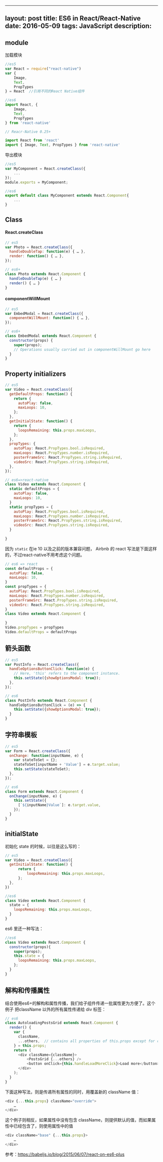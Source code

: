 
---
layout:     post
title:      ES6 in React/React-Native
date: 2016-05-09
tags: JavaScript
description: 
---

## module

加载模块

```js
//es5
var React = require("react-native")
var {
    Image,
    Text,
    PropTypes
} = React  //引用不同的React Native组件
```
```js
//es6
import React, {
    Image, 
    Text,
    PropTypes
} from 'react-native'
```

```js
// Reacr-Native 0.25+

import React from 'react'
import { Image, Text, PropTypes } from 'react-native'
```
导出模块

```js
//es5
var MyComponent = React.createClass({
    ...
});
module.exports = MyComponent;
```

```js
//es6
export default class MyComponent extends React.Component{
    ...
}
```
## Class

#### React.createClass

```js
// es5
var Photo = React.createClass({
  handleDoubleTap: function(e) { … },
  render: function() { … },
});
```

```js
// es6+ 
class Photo extends React.Component {
  handleDoubleTap(e) { … }
  render() { … }
}
```

#### componentWillMount

```js
// es5
var EmbedModal = React.createClass({
  componentWillMount: function() { … },
});
```

```js
// es6+
class EmbedModal extends React.Component {
  constructor(props) {
    super(props);
    // Operations usually carried out in componentWillMount go here
  }
}
```

## Property initializers

```js
// es5
var Video = React.createClass({
  getDefaultProps: function() {
    return {
      autoPlay: false,
      maxLoops: 10,
    };
  },
  getInitialState: function() {
    return {
      loopsRemaining: this.props.maxLoops,
    };
  },
  propTypes: {
    autoPlay: React.PropTypes.bool.isRequired,
    maxLoops: React.PropTypes.number.isRequired,
    posterFrameSrc: React.PropTypes.string.isRequired,
    videoSrc: React.PropTypes.string.isRequired,
  },
});
```

```js
// es6=>react-native
class Video extends React.Component {
  static defaultProps = {
    autoPlay: false,
    maxLoops: 10,
  }
  static propTypes = {
    autoPlay: React.PropTypes.bool.isRequired,
    maxLoops: React.PropTypes.number.isRequired,
    posterFrameSrc: React.PropTypes.string.isRequired,
    videoSrc: React.PropTypes.string.isRequired,
  }
  
}
```
因为 `static` 在ie 10 以及之前的版本兼容问题， Airbnb 的 react 写法是下面这样的，不过react-native不用考虑这个问题。

```js
// es6 => react
const defaultProps = {
  autoPlay: false,
  maxLoops: 10,
}
const propTypes = {
  autoPlay: React.PropTypes.bool.isRequired,
  maxLoops: React.PropTypes.number.isRequired,
  posterFrameSrc: React.PropTypes.string.isRequired,
  videoSrc: React.PropTypes.string.isRequired,
}
class Video extends React.Component {
  
}
Video.propTypes = propTypes
Video.defaultProps = defaultProps
```

## 箭头函数

```js
// es5
var PostInfo = React.createClass({
  handleOptionsButtonClick: function(e) {
    // Here, 'this' refers to the component instance.
    this.setState({showOptionsModal: true});
  },
});
```

```js
// es6
class PostInfo extends React.Component {
  handleOptionsButtonClick = (e) => {
    this.setState({showOptionsModal: true});
  }
}
```

## 字符串模板

```js
// es5
var Form = React.createClass({
  onChange: function(inputName, e) {
    var stateToSet = {};
    stateToSet[inputName + 'Value'] = e.target.value;
    this.setState(stateToSet);
  },
});
```

```js
// es6
class Form extends React.Component {
  onChange(inputName, e) {
    this.setState({
      [`${inputName}Value`]: e.target.value,
    });
  }
}
```

## initialState

初始化 state 的时候，以往是这么写的：

```js
// es5
var Video = React.createClass({
  getInitialState: function() {
      return {
          loopsRemaining: this.props.maxLoops,
      };
  },
})
```

```js
//es6
class Video extends React.Component {
  state = {
    loopsRemaining: this.props.maxLoops,
  }
}
```
es6 里还一种写法：

```js
//es6
class Video extends React.Component {
  constructor(props){
    super(props);
    this.state = {
      loopsRemaining: this.props.maxLoops,
    };
  }
}
```

## 解构和传播属性

结合使用es6+的解构和属性传播，我们给子组件传递一批属性更为方便了。这个例子 把className 以外的所有属性传递给 div 标签：

```js
// es6
class AutoloadingPostsGrid extends React.Component {
  render() {
    var {
      className,
      ...others,  // contains all properties of this.props except for className
    } = this.props;
    return (
      <div className={className}>
          <PostsGrid {...others} />
          <button onClick={this.handleLoadMoreClick}>Load more</button>
      </div>
    );
  }
}
```

下面这种写法，则是传递所有属性的同时，用覆盖新的 className 值：

```js
<div {...this.props} className="override">
    …
</div>
```

这个例子则相反，如果属性中没有包含 className，则提供默认的值，而如果属性中已经包含了，则使用属性中的值

```js
<div className="base" {...this.props}>
    …
</div>
```

参考：https://babeljs.io/blog/2015/06/07/react-on-es6-plus
